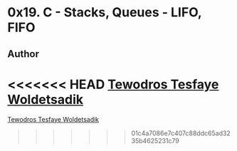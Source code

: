 # 0x19. C - Stacks, Queues - LIFO, FIFO
## Author
<<<<<<< HEAD
[Tewodros Tesfaye Woldetsadik](https://github.com/TeddyT21/monty/)
=======
[Tewodros Tesfaye Woldetsadik](https://github.com/TeddyT21/monty/)
>>>>>>> 01c4a7086e7c407c88ddc65ad3235b4625231c79
